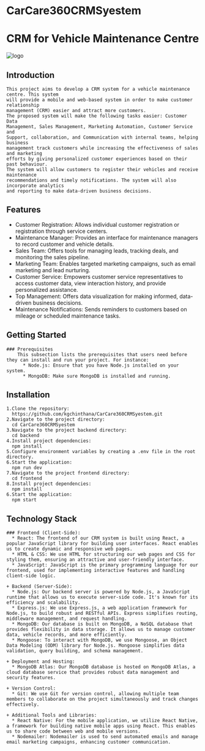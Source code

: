 # CarCare360CRMSyestem
# CRM for Vehicle Maintenance Centre


![logo](https://github.com/kgchinthana/CarCare360CRMSyestem/assets/119396480/9fb554f1-e7f6-4553-8e02-4561e53b60d2)

## Introduction 
    This project aims to develop a CRM system for a vehicle maintenance centre. This system
    will provide a mobile and web-based system in order to make customer relationship
    management (CRM) easier and attract more customers.
    The proposed system will make the following tasks easier: Customer Data
    Management, Sales Management, Marketing Automation, Customer Service and
    Support, collaboration, and Communication with internal teams, helping business
    management track customers while increasing the effectiveness of sales and marketing
    efforts by giving personalized customer experiences based on their past behaviour.
    The system will allow customers to register their vehicles and receive maintenance
    recommendations and timely notifications. The system will also incorporate analytics
    and reporting to make data-driven business decisions.

## Features
  * Customer Registration: Allows individual customer registration or registration through service centers.
  * Maintenance Manager: Provides an interface for maintenance managers to record customer and vehicle details.
  * Sales Team: Offers tools for managing leads, tracking deals, and monitoring the sales pipeline.
  * Marketing Team: Enables targeted marketing campaigns, such as email marketing and lead nurturing.
  * Customer Service: Empowers customer service representatives to access customer data, view interaction history, and provide personalized assistance.
  * Top Management: Offers data visualization for making informed, data-driven business decisions.
  * Maintenance Notifications: Sends reminders to customers based on mileage or scheduled maintenance tasks.
  
 ## Getting Started
    ### Prerequisites
        This subsection lists the prerequisites that users need before they can install and run your project. For instance:
          * Node.js: Ensure that you have Node.js installed on your system.
          * MongoDB: Make sure MongoDB is installed and running.
    
  ## Installation
    1.Clone the repository:
      https://github.com/kgchinthana/CarCare360CRMSyestem.git
    2.Navigate to the project directory:
      cd CarCare360CRMSyestem
    3.Navigate to the project backend directory:
      cd backend
    4.Install project dependencies:
      npm install
    5.Configure environment variables by creating a .env file in the root directory.
    6.Start the application:
      npm run dev
    7.Navigate to the project frontend directory:
      cd frontend
    8.Install project dependencies:
      npm install
    6.Start the application:
      npm start
    
## Technology Stack
    ### Frontend (Client-Side):
      * React: The frontend of our CRM system is built using React, a popular JavaScript library for building user interfaces. React enables us to create dynamic and responsive web pages.
      * HTML & CSS: We use HTML for structuring our web pages and CSS for styling them, ensuring an attractive and user-friendly interface.
      * JavaScript: JavaScript is the primary programming language for our frontend, used for implementing interactive features and handling client-side logic.
        
    + Backend (Server-Side):
      * Node.js: Our backend server is powered by Node.js, a JavaScript runtime that allows us to execute server-side code. It's known for its efficiency and scalability.
      * Express.js: We use Express.js, a web application framework for Node.js, to build robust and RESTful APIs. Express simplifies routing, middleware management, and request handling.
      * MongoDB: Our database is built on MongoDB, a NoSQL database that provides flexibility in data storage. It allows us to manage customer data, vehicle records, and more efficiently.
      * Mongoose: To interact with MongoDB, we use Mongoose, an Object Data Modeling (ODM) library for Node.js. Mongoose simplifies data validation, query building, and schema management.
        
    + Deployment and Hosting:
      * MongoDB Atlas: Our MongoDB database is hosted on MongoDB Atlas, a cloud database service that provides robust data management and security features.
    
    + Version Control:
      * Git: We use Git for version control, allowing multiple team members to collaborate on the project simultaneously and track changes effectively.

    + Additional Tools and Libraries:
      * React Native: For the mobile application, we utilize React Native, a framework for building native mobile apps using React. This enables us to share code between web and mobile versions.
      * Nodemailer: Nodemailer is used to send automated emails and manage email marketing campaigns, enhancing customer communication.


